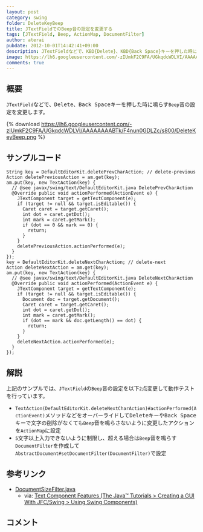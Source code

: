 ```yaml
---
layout: post
category: swing
folder: DeleteKeyBeep
title: JTextFieldでのBeep音の設定を変更する
tags: [JTextField, Beep, ActionMap, DocumentFilter]
author: aterai
pubdate: 2012-10-01T14:42:41+09:00
description: JTextFieldなどで、KBD{Delete}、KBD{Back Space}キーを押した時に鳴らすBeep音の設定を変更します。
image: https://lh6.googleusercontent.com/-zIUmkF2C9FA/UGkqdcWDLVI/AAAAAAAABTk/F4nun0GDLZc/s800/DeleteKeyBeep.png
comments: true
---
```

## 概要
`JTextField`などで、<kbd>Delete</kbd>、<kbd>Back Space</kbd>キーを押した時に鳴らす`Beep`音の設定を変更します。

{% download https://lh6.googleusercontent.com/-zIUmkF2C9FA/UGkqdcWDLVI/AAAAAAAABTk/F4nun0GDLZc/s800/DeleteKeyBeep.png %}

## サンプルコード
<pre class="prettyprint"><code>String key = DefaultEditorKit.deletePrevCharAction; // delete-previous
Action deletePreviousAction = am.get(key);
am.put(key, new TextAction(key) {
  // @see javax/swing/text/DefaultEditorKit.java DeletePrevCharAction
  @Override public void actionPerformed(ActionEvent e) {
    JTextComponent target = getTextComponent(e);
    if (target != null &amp;&amp; target.isEditable()) {
      Caret caret = target.getCaret();
      int dot = caret.getDot();
      int mark = caret.getMark();
      if (dot == 0 &amp;&amp; mark == 0) {
        return;
      }
    }
    deletePreviousAction.actionPerformed(e);
  }
});
key = DefaultEditorKit.deleteNextCharAction; // delete-next
Action deleteNextAction = am.get(key);
am.put(key, new TextAction(key) {
  // @see javax/swing/text/DefaultEditorKit.java DeleteNextCharAction
  @Override public void actionPerformed(ActionEvent e) {
    JTextComponent target = getTextComponent(e);
    if (target != null &amp;&amp; target.isEditable()) {
      Document doc = target.getDocument();
      Caret caret = target.getCaret();
      int dot = caret.getDot();
      int mark = caret.getMark();
      if (dot == mark &amp;&amp; doc.getLength() == dot) {
        return;
      }
    }
    deleteNextAction.actionPerformed(e);
  }
});
</code></pre>

## 解説
上記のサンプルでは、`JTextField`の`Beep`音の設定を以下`2`点変更して動作テストを行っています。

- `TextAction(DefaultEditorKit.deleteNextCharAction)#actionPerformed(ActionEvent)`メソッドなどをオーバーライドして<kbd>Delete</kbd>キーや<kbd>Back Space</kbd>キーで文字の削除がなくても`Beep`音を鳴らさないように変更したアクションを`ActionMap`に設定
- `5`文字以上入力できないように制限し、超える場合は`Beep`音を鳴らす`DocumentFilter`を作成して`AbstractDocument#setDocumentFilter(DocumentFilter)`で設定

<!-- dummy comment line for breaking list -->

## 参考リンク
- [DocumentSizeFilter.java](https://docs.oracle.com/javase/tutorial/displayCode.html?code=https://docs.oracle.com/javase/tutorial/uiswing/examples/components/TextComponentDemoProject/src/components/DocumentSizeFilter.java)
    - via: [Text Component Features (The Java™ Tutorials > Creating a GUI With JFC/Swing > Using Swing Components)](https://docs.oracle.com/javase/tutorial/uiswing/components/generaltext.html)

<!-- dummy comment line for breaking list -->

## コメント
